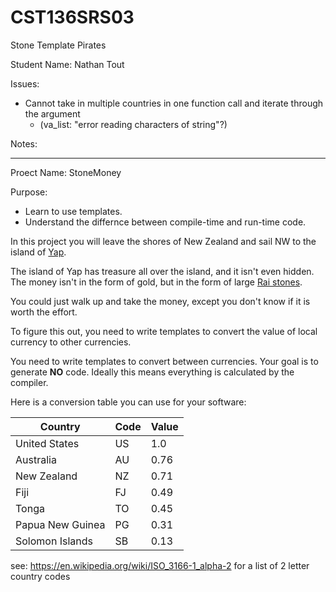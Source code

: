 # CST136SRS03

Stone Template Pirates

Student Name: Nathan Tout

Issues:
 - Cannot take in multiple countries in one function call and iterate through the argument 
	- (va_list: "error reading characters of string"?)

Notes:

----

Proect Name: StoneMoney

Purpose:

- Learn to use templates.
- Understand the differnce between compile-time and run-time code. 

In this project you will leave the shores of New Zealand and sail NW to the island of [Yap](https://en.wikipedia.org/wiki/Yap). 

The island of Yap has treasure all over the island, and it isn't even hidden. The money isn't in the form of gold, but in the form of large [Rai stones](https://en.wikipedia.org/wiki/Rai_stones). 

You could just walk up and take the money, except you don't know if it is worth the effort. 

To figure this out, you need to write templates to convert the value of local currency to other currencies. 

You need to write templates to convert between currencies. Your goal is to generate **NO** code. Ideally this means everything is calculated by the compiler.  

Here is a conversion table you can use for your software:  

| Country          | Code | Value |
| ---------------- | ---- | ----- |
| United States    | US   | 1.0   |
| Australia        | AU   | 0.76  |
| New Zealand      | NZ   | 0.71  |
| Fiji             | FJ   | 0.49  |
| Tonga            | TO   | 0.45  | 
| Papua New Guinea | PG   | 0.31  |
| Solomon Islands  | SB   | 0.13  | 

see: https://en.wikipedia.org/wiki/ISO_3166-1_alpha-2 for a list of 2 letter country codes
